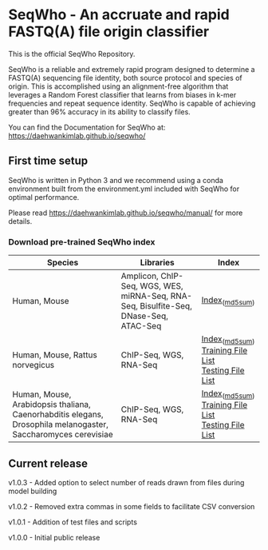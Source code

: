 # SeqWho - An accruate and rapid FASTQ(A) file origin classifier

This is the official SeqWho Repository.

SeqWho is a reliable and extremely rapid program designed to determine a FASTQ(A) sequencing file identity, both source protocol and species of origin. This is accomplished using an alignment-free algorithm that leverages a Random Forest classifier that learns from biases in k-mer frequencies and repeat sequence identity. SeqWho is capable of achieving greater than 96% accuracy in its ability to classify files.

You can find the Documentation for SeqWho at:
https://daehwankimlab.github.io/seqwho/

## First time setup
SeqWho is written in Python 3 and we recommend using a conda environment built from the environment.yml included with SeqWho for optimal performance.

Please read https://daehwankimlab.github.io/seqwho/manual/ for more details.

### Download pre-trained SeqWho index

| Species | Libraries | Index |
| --- | --- | --- |
| Human, Mouse | Amplicon, ChIP-Seq, WGS, WES, miRNA-Seq, RNA-Seq, Bisulfite-Seq, DNase-Seq, ATAC-Seq | [Index]( https://cloud.biohpc.swmed.edu/index.php/s/sP48taKmymSkJBM/download)<sub>([md5sum](https://cloud.biohpc.swmed.edu/index.php/s/9bk57S65LycK5ts/download))</sub> | 
| Human, Mouse, Rattus norvegicus | ChIP-Seq, WGS, RNA-Seq | [Index](https://cloud.biohpc.swmed.edu/index.php/s/B6dLibRmjqkWbNY/download)<sub>([md5sum](https://cloud.biohpc.swmed.edu/index.php/s/GcCyaFqeaQSCsTd/download))</sub><br>[Training File List](https://cloud.biohpc.swmed.edu/index.php/s/fRyKqyraxiXWeLF/download)<br>[Testing File List](https://cloud.biohpc.swmed.edu/index.php/s/G6AJetoD9JHQzZx/download) |
| Human, Mouse, Arabidopsis thaliana, Caenorhabditis elegans, Drosophila melanogaster, Saccharomyces cerevisiae | ChIP-Seq, WGS, RNA-Seq | [Index](https://cloud.biohpc.swmed.edu/index.php/s/ys6Qa87cY2HyJEJ/download)<sub>([md5sum](https://cloud.biohpc.swmed.edu/index.php/s/7AZdAHEc6iRBYSP/download))</sub><br>[Training File List](https://cloud.biohpc.swmed.edu/index.php/s/gZzS3GKgar4SraH/download)<br>[Testing File List](https://cloud.biohpc.swmed.edu/index.php/s/Hi3GEj6PFaZ9FeN/download)|


## Current release
v1.0.3 - Added option to select number of reads drawn from files during model building

v1.0.2 - Removed extra commas in some fields to facilitate CSV conversion

v1.0.1 - Addition of test files and scripts

v1.0.0 - Initial public release

